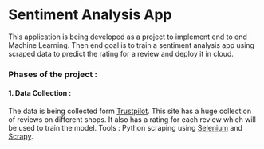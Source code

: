 # Sentiment Analysis App 
This application is being developed as a project to implement end to end Machine Learning. Then end goal is to train a sentiment analysis app using scraped data to predict the rating for a review and deploy it in cloud. 

### Phases of the project :
#### 1. Data Collection : 
The data is being collected form [Trustpilot](https://www.trustpilot.com/). This site has a huge collection of reviews on different shops. It also has a rating for each review which will be used to train the model.
Tools : Python scraping using [Selenium](https://selenium-python.readthedocs.io/) and [Scrapy](https://scrapy.org/).
